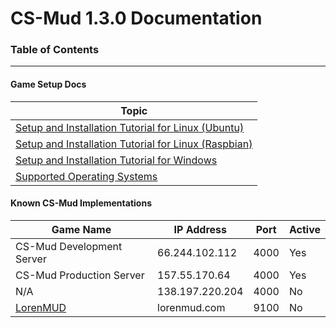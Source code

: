 # CS-Mud 1.3.0 Documentation

### Table of Contents
-----------------

#### Game Setup Docs

Topic |
--- |
[Setup and Installation Tutorial for Linux (Ubuntu)](setup-linux-ubuntu.md) |
[Setup and Installation Tutorial for Linux (Raspbian)](setup-linux-raspbian.md) |
[Setup and Installation Tutorial for Windows](setup-windows.md) |
[Supported Operating Systems](supported-operating-systems.md) |

#### Known CS-Mud Implementations

|Game Name|IP Address|Port|Active|
|---|---|---|---|
|CS-Mud Development Server|66.244.102.112|4000|Yes|
|CS-Mud Production Server|157.55.170.64|4000|Yes|
|N/A|138.197.220.204|4000|No|
|[LorenMUD](http://www.lorenmud.com)|lorenmud.com|9100|No|

